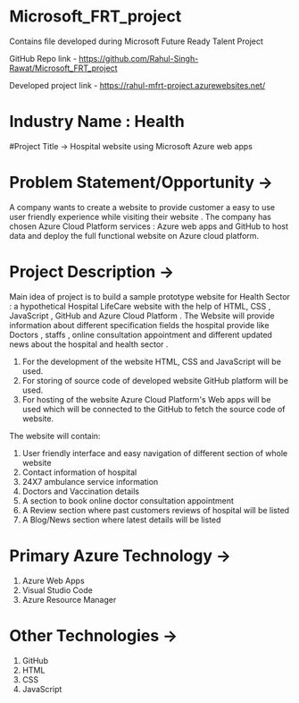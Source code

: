 # Microsoft_FRT_project
Contains file developed during Microsoft Future Ready Talent Project

GitHub Repo link - https://github.com/Rahul-Singh-Rawat/Microsoft_FRT_project

Developed project link - https://rahul-mfrt-project.azurewebsites.net/

# Industry Name : Health

#Project Title -> 
Hospital website using Microsoft Azure web apps

# Problem Statement/Opportunity -> 
A company wants to create a website to provide customer a easy to use user friendly experience while visiting 
their website . The company has chosen Azure Cloud Platform services : Azure web apps and GitHub to host data and deploy the full functional 
website on Azure cloud platform.

# Project Description ->
Main idea of project is  to build a sample prototype website for Health Sector : a hypothetical Hospital LifeCare website with the help of HTML, CSS , JavaScript , GitHub and Azure Cloud Platform . The Website will provide information about different specification fields the hospital provide like Doctors , staffs , online consultation appointment and different updated news about the hospital and health sector . 
1. For the development of the website HTML, CSS and JavaScript will be used.
2. For storing of source code of developed website GitHub platform will be used.
3. For hosting of the website Azure Cloud Platform's Web apps will be used which will be connected to the GitHub to fetch the source code of website.

The website will contain:
1. User friendly interface and easy navigation of different section of whole website
2. Contact information of hospital 
3. 24X7 ambulance service information
4. Doctors and Vaccination details
5. A section to book online doctor consultation appointment
6. A Review section where past customers reviews of hospital will be listed
7. A Blog/News section where latest details will be listed

# Primary Azure Technology ->
1. Azure Web Apps
2. Visual Studio Code
3. Azure Resource Manager

# Other Technologies ->
1. GitHub
2. HTML
3. CSS
4. JavaScript









